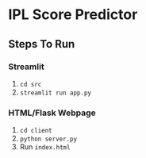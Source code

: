 # IPL Score Predictor

## Steps To Run
### Streamlit
1. `cd src`
2. `streamlit run app.py`

### HTML/Flask Webpage
1. `cd client`
2. `python server.py`
3. Run `index.html`
